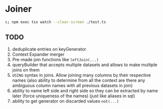 # Joiner

```bash
c; npm exec tsx watch --clear-screen ./test.ts
```

## TODO

1. deduplicate entries on keyGenerator
2. Context Expander merger
3. Pre-made join functions like `leftJoin(...)`
4. queryBuilder that accepts multiple datasets and allows to make multiple joins on them
5. `USING` syntax in joins. Allow joining many columns by their respective names (also ability to determine from all the context are there any ambiguous column names with all previous datasets in join)
6. ability to name left side and right side so they can be extracted by name later (force uniqueness of the names) (just like aliases in sql)
7. ability to get generator on discarded values `not(...)`
